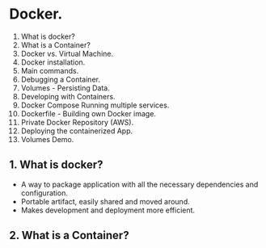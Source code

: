# Docker.
1. What is docker?
2. What is a Container?
3. Docker vs. Virtual Machine.
4. Docker installation.
5. Main commands.
6. Debugging a Container.
7. Volumes - Persisting Data.
8. Developing with Containers.
9. Docker Compose Running multiple services.
10. Dockerfile - Building  own Docker image.
11. Private Docker Repository (AWS).
12. Deploying the containerized App.
13. Volumes Demo.

## 1. What is docker?
- A way to package application with all the necessary dependencies and configuration.
- Portable artifact, easily shared and moved around.
- Makes development and deployment more efficient.

## 2. What is a Container?


